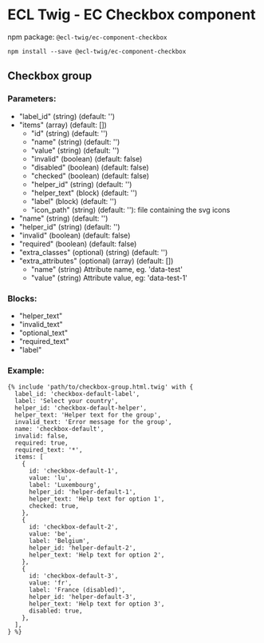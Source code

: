 # ECL Twig - EC Checkbox component

npm package: `@ecl-twig/ec-component-checkbox`

```shell
npm install --save @ecl-twig/ec-component-checkbox
```

## Checkbox group

### Parameters:

- "label_id" (string) (default: '')
- "items" (array) (default: [])
  - "id" (string) (default: '')
  - "name" (string) (default: '')
  - "value" (string) (default: '')
  - "invalid" (boolean) (default: false)
  - "disabled" (boolean) (default: false)
  - "checked" (boolean) (default: false)
  - "helper_id" (string) (default: '')
  - "helper_text" (block) (default: '')
  - "label" (block) (default: '')
  - "icon_path" (string) (default: ''): file containing the svg icons
- "name" (string) (default: '')
- "helper_id" (string) (default: '')
- "invalid" (boolean) (default: false)
- "required" (boolean) (default: false)
- "extra_classes" (optional) (string) (default: '')
- "extra_attributes" (optional) (array) (default: [])
  - "name" (string) Attribute name, eg. 'data-test'
  - "value" (string) Attribute value, eg: 'data-test-1'

### Blocks:

- "helper_text"
- "invalid_text"
- "optional_text"
- "required_text"
- "label"

### Example:

<!-- prettier-ignore -->
```twig
{% include 'path/to/checkbox-group.html.twig' with { 
  label_id: 'checkbox-default-label', 
  label: 'Select your country', 
  helper_id: 'checkbox-default-helper', 
  helper_text: 'Helper text for the group', 
  invalid_text: 'Error message for the group', 
  name: 'checkbox-default', 
  invalid: false, 
  required: true,
  required_text: '*',
  items: [ 
    { 
      id: 'checkbox-default-1', 
      value: 'lu', 
      label: 'Luxembourg', 
      helper_id: 'helper-default-1', 
      helper_text: 'Help text for option 1', 
      checked: true, 
    }, 
    { 
      id: 'checkbox-default-2', 
      value: 'be', 
      label: 'Belgium', 
      helper_id: 'helper-default-2', 
      helper_text: 'Help text for option 2', 
    }, 
    { 
      id: 'checkbox-default-3', 
      value: 'fr', 
      label: 'France (disabled)', 
      helper_id: 'helper-default-3', 
      helper_text: 'Help text for option 3', 
      disabled: true, 
    }, 
  ], 
} %}
```
